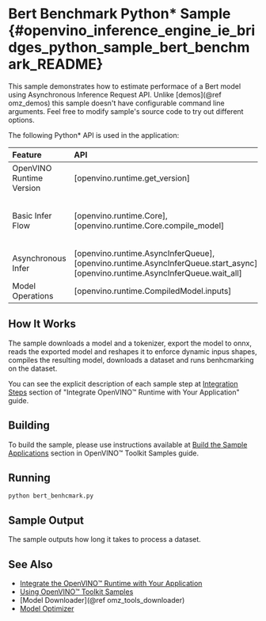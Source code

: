 # Bert Benchmark Python* Sample {#openvino_inference_engine_ie_bridges_python_sample_bert_benchmark_README}

This sample demonstrates how to estimate performace of a Bert model using Asynchronous Inference Request API. Unlike [demos](@ref omz_demos) this sample doesn't have configurable command line arguments. Feel free to modify sample's source code to try out different options.

The following Python\* API is used in the application:

| Feature | API | Description |
| :--- | :--- | :--- |
| OpenVINO Runtime Version | [openvino.runtime.get_version] | Get Openvino API version |
| Basic Infer Flow | [openvino.runtime.Core], [openvino.runtime.Core.compile_model] | Common API to do inference: compile a model |
| Asynchronous Infer | [openvino.runtime.AsyncInferQueue], [openvino.runtime.AsyncInferQueue.start_async], [openvino.runtime.AsyncInferQueue.wait_all] | Do asynchronous inference |
| Model Operations | [openvino.runtime.CompiledModel.inputs] | Get inputs of a model |

## How It Works

The sample downloads a model and a tokenizer, export the model to onnx, reads the exported model and reshapes it to enforce dynamic inpus shapes, compiles the resulting model, downloads a dataset and runs benhcmarking on the dataset.

You can see the explicit description of
each sample step at [Integration Steps](../../../../docs/OV_Runtime_UG/integrate_with_your_application.md) section of "Integrate OpenVINO™ Runtime with Your Application" guide.

## Building

To build the sample, please use instructions available at [Build the Sample Applications](../../../../docs/OV_Runtime_UG/Samples_Overview.md) section in OpenVINO™ Toolkit Samples guide.

## Running

```
python bert_benhcmark.py
```

## Sample Output

The sample outputs how long it takes to process a dataset.

## See Also

- [Integrate the OpenVINO™ Runtime with Your Application](../../../../docs/OV_Runtime_UG/integrate_with_your_application.md)
- [Using OpenVINO™ Toolkit Samples](../../../../docs/OV_Runtime_UG/Samples_Overview.md)
- [Model Downloader](@ref omz_tools_downloader)
- [Model Optimizer](../../../../docs/MO_DG/Deep_Learning_Model_Optimizer_DevGuide.md)
